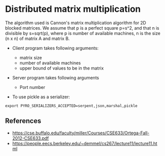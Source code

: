 # Distributed matrix multiplication

The algorithm used is Cannon's matrix multiplication algorithm for 2D blocked matrices. We assume that p is a perfect square p=s^2, and that n is divisible by s=sqrt(p), where p is number of available machines, n is the size (n x n) of matrix A and matrix B.

- Client program takes following arguments:

  - matrix size
  - number of available machines
  - upper bound of values to be in the matrix

- Server program takes following arguments

  - Port number

- To use pickle as a serializer:

```
export PYRO_SERIALIZERS_ACCEPTED=serpent,json,marshal,pickle
```

## References

- https://cse.buffalo.edu/faculty/miller/Courses/CSE633/Ortega-Fall-2012-CSE633.pdf
- https://people.eecs.berkeley.edu/~demmel/cs267/lecture11/lecture11.html
